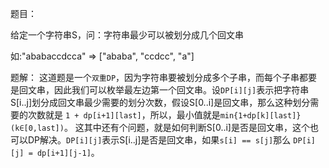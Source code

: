 题目：

给定一个字符串S，问：字符串最少可以被划分成几个回文串

如:"ababaccdcca" => ["ababa", "ccdcc", "a"]

题解：
这道题是一个`双重DP`，因为字符串要被划分成多个子串，而每个子串都要是回文串，因此我们可以枚举最左边第一个回文串。设`DP[i][j]`表示把字符串S[i..j]划分成回文串最少需要的划分次数，假设S[0..i]是回文串，那么这种划分需要的次数就是 `1 + dp[i+1][last]`，所以，最小值就是`min{1+dp[k][last]}(k∈[0,last])`。
这其中还有个问题，就是如何判断S[0..i]是否是回文串，这个也可以DP解决。`DP[i][j]`表示S[i..j]是否是回文串，如果`s[i] == s[j]`那么 `DP[i][j] = dp[i+1][j-1]`。